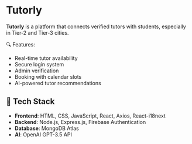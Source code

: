 # Tutorly

**Tutorly** is a platform that connects verified tutors with students, especially in Tier-2 and Tier-3 cities.

🔍 Features:
- Real-time tutor availability
- Secure login system
- Admin verification
- Booking with calendar slots
- AI-powered tutor recommendations

## 🔧 Tech Stack

- **Frontend**: HTML, CSS, JavaScript, React, Axios, React-i18next  
- **Backend**: Node.js, Express.js, Firebase Authentication  
- **Database**: MongoDB Atlas  
- **AI**: OpenAI GPT-3.5 API
